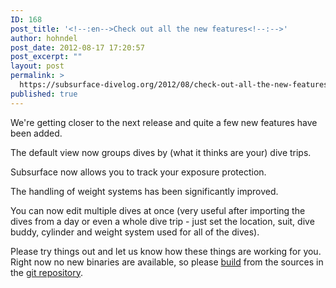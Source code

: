 ```yaml
---
ID: 168
post_title: '<!--:en-->Check out all the new features<!--:-->'
author: hohndel
post_date: 2012-08-17 17:20:57
post_excerpt: ""
layout: post
permalink: >
  https://subsurface-divelog.org/2012/08/check-out-all-the-new-features/
published: true
---
```

<!--:en--><p>We're getting closer to the next release and quite a few new features have been added.</p>
<p>The default view now groups dives by (what it thinks are your) dive trips.</p>
<p>Subsurface now allows you to track your exposure protection.</p>
<p>The handling of weight systems has been significantly improved.</p>
<p>You can now edit multiple dives at once (very useful after importing the dives from a day or even a whole dive trip - just set the location, suit, dive buddy, cylinder and weight system used for all of the dives).</p>
<p>Please try things out and let us know how these things are working for you. Right now no new binaries are available, so please <a href="https://subsurface-divelog.org/building/">build</a> from the sources in the <a href="http://git.subsurface-divelog.org/index.cgi?p=subsurface.git;a=summary">git repository</a>.</p> <!--:-->